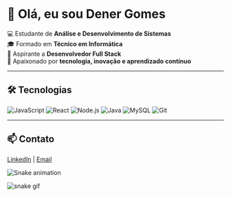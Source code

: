 # 👋 Olá, eu sou Dener Gomes  

💻 Estudante de **Análise e Desenvolvimento de Sistemas**  
🎓 Formado em **Técnico em Informática**  
🚀 Aspirante a **Desenvolvedor Full Stack**  
🌱 Apaixonado por **tecnologia, inovação e aprendizado contínuo**  

---

## 🛠️ Tecnologias

![JavaScript](https://img.shields.io/badge/-JavaScript-F7DF1E?style=flat&logo=javascript&logoColor=000)
![React](https://img.shields.io/badge/-React-61DAFB?style=flat&logo=react&logoColor=000)
![Node.js](https://img.shields.io/badge/-Node.js-339933?style=flat&logo=node.js&logoColor=fff)
![Java](https://img.shields.io/badge/-Java-007396?style=flat&logo=openjdk&logoColor=fff)
![MySQL](https://img.shields.io/badge/-MySQL-4479A1?style=flat&logo=mysql&logoColor=fff)
![Git](https://img.shields.io/badge/-Git-F05032?style=flat&logo=git&logoColor=fff)

---

## 📫 Contato
[LinkedIn](https://www.linkedin.com/in/dener-gomes-772423229/) | [Email](gdener557@gmail.com)

![Snake animation](https://github.com/Denergomes/Denergomes/blob/output/snake.svg)

![snake gif](https://github.com/Denergomes/debergomes/blob/output/github-contribution-grid-snake.svg)
